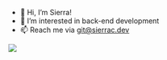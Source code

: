 - 👋 Hi, I’m Sierra!
- 👀 I’m interested in back-end development
- 📫 Reach me via git@sierrac.dev

<!--START_SECTION:waka-->
<!--END_SECTION:waka-->


![](https://hit.yhype.me/github/profile?user_id=7351311)
